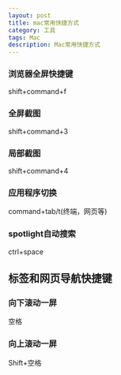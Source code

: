 ```yaml
---
layout: post
title: mac常用快捷方式
category: 工具
tags: Mac 
description: Mac常用快捷方式
---
```


### 浏览器全屏快捷键
shift+command+f
 
### 全屏截图
shift+command+3

### 局部截图
shift+command+4

### 应用程序切换
command+tab/t(终端，网页等)

### spotlight自动搜索
ctrl+space

## 标签和网页导航快捷键 
### 向下滚动一屏 
空格

### 向上滚动一屏 
Shift+空格



 
 